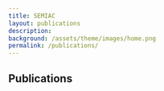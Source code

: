 ```yaml
---
title: SEMIAC
layout: publications
description: 
background: /assets/theme/images/home.png
permalink: /publications/
---
```


## Publications